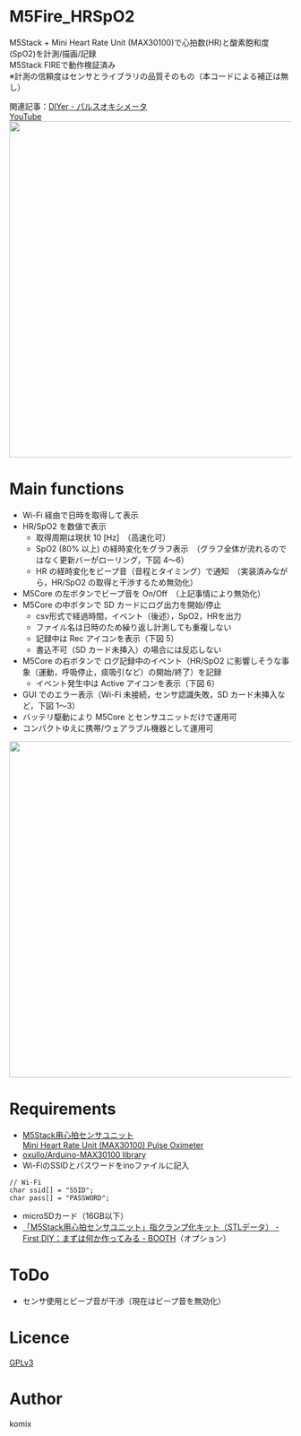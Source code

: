 # M5Fire_HRSpO2
M5Stack + Mini Heart Rate Unit (MAX30100)で心拍数(HR)と酸素飽和度(SpO2)を計測/描画/記録  
M5Stack FIREで動作検証済み  
※計測の信頼度はセンサとライブラリの品質そのもの（本コードによる補正は無し）
  
 関連記事：[DIYer - パルスオキシメータ](http://twinklesmile.blog42.fc2.com/?q=%E3%83%91%E3%83%AB%E3%82%B9%E3%82%AA%E3%82%AD%E3%82%B7%E3%83%A1%E3%83%BC%E3%82%BF&charset=utf-8)  
[YouTube  
<img src="https://user-images.githubusercontent.com/25588291/113534902-e626ab80-960c-11eb-86e4-5cf3dbee893a.jpg" width="600">](https://www.youtube.com/watch?v=01Xj65EARtI)

# Main functions
- Wi-Fi 経由で日時を取得して表示
- HR/SpO2 を数値で表示
  - 取得周期は現状 10 [Hz]　（高速化可）
  - SpO2 (80% 以上) の経時変化をグラフ表示　（グラフ全体が流れるのではなく更新バーがローリング，下図 4～6）
  - HR の経時変化をビープ音（音程とタイミング）で通知　（実装済みながら，HR/SpO2 の取得と干渉するため無効化）
- M5Core の左ボタンでビープ音を On/Off　（上記事情により無効化）
- M5Core の中ボタンで SD カードにログ出力を開始/停止
  - csv形式で経過時間，イベント（後述），SpO2，HRを出力
  - ファイル名は日時のため繰り返し計測しても重複しない
  - 記録中は Rec アイコンを表示（下図 5）
  - 書込不可（SD カード未挿入）の場合には反応しない
- M5Core の右ボタンで ログ記録中のイベント（HR/SpO2 に影響しそうな事象（運動，呼吸停止，痰吸引など）の開始/終了）を記録
  - イベント発生中は Active アイコンを表示（下図 6）
- GUI でのエラー表示（Wi-Fi 未接続，センサ認識失敗，SD カード未挿入など，下図 1～3）
- バッテリ駆動により M5Core とセンサユニットだけで運用可
- コンパクトゆえに携帯/ウェアラブル機器として運用可

<img src="https://user-images.githubusercontent.com/25588291/113539152-0ad45080-9618-11eb-88d8-b4651447685b.jpg" width="600">

# Requirements
- [M5Stack用心拍センサユニット](https://www.switch-science.com/catalog/5695/)  
[Mini Heart Rate Unit (MAX30100) Pulse Oximeter](https://m5stack-store.myshopify.com/products/mini-heart-unit)
- [oxullo/Arduino-MAX30100 library](https://github.com/oxullo/Arduino-MAX30100)
- Wi-FiのSSIDとパスワードをinoファイルに記入
```
// Wi-Fi
char ssid[] = "SSID";
char pass[] = "PASSWORD";
```
- microSDカード（16GB以下）
- [「M5Stack用心拍センサユニット」指クランプ化キット（STLデータ） - First DIY：まずは何か作ってみる - BOOTH](https://first-diy.booth.pm/items/2868138)（オプション）

# ToDo
- センサ使用とビープ音が干渉（現在はビープ音を無効化）

# Licence
[GPLv3](https://github.com/komix-DIYer/M5Fire_HRSpO2/blob/main/LICENSE)

# Author
komix
